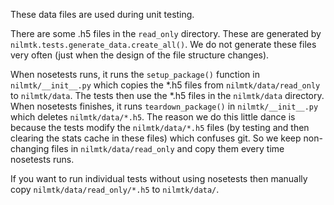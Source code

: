 These data files are used during unit testing.

There are some .h5 files in the `read_only` directory.  These are
generated by `nilmtk.tests.generate_data.create_all()`.  We do not
generate these files very often (just when the design of the file
structure changes).

When nosetests runs, it runs the `setup_package()` function in
`nilmtk/__init__.py` which copies the *.h5 files from
`nilmtk/data/read_only` to `nilmtk/data`.  The tests then use the *.h5
files in the `nilmtk/data` directory.  When nosetests finishes, it
runs `teardown_package()` in `nilmtk/__init__.py` which deletes
`nilmtk/data/*.h5`.  The reason we do this little dance is because the
tests modify the `nilmtk/data/*.h5` files (by testing and then
clearing the stats cache in these files) which confuses git.  So we
keep non-changing files in `nilmtk/data/read_only` and copy them every
time nosetests runs.

If you want to run individual tests without using nosetests then
manually copy `nilmtk/data/read_only/*.h5` to `nilmtk/data/`.
